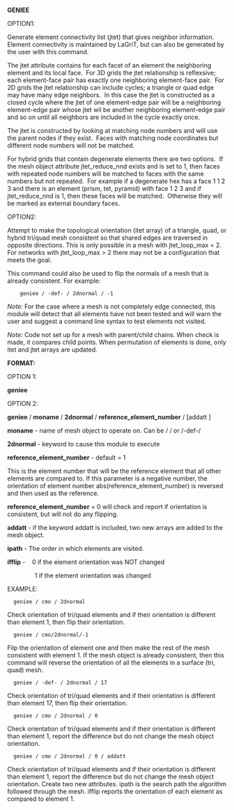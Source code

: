 
 **GENIEE**

  OPTION1:
  
  Generate element connectivity list (jtet) that gives neighbor
  information. Element connectivity is maintained by LaGriT, but can
  also be generated by the user with this command.
 
  The jtet attribute contains for each facet of an element the
  neighboring element and its local face.  For 3D grids the jtet
  relationship is reflexsive; each element-face pair has exactly one
  neighboring element-face pair.  For 2D grids the jtet relationship
  can include cycles; a triangle or quad edge may have many edge
  neighbors.  In this case the jtet is constructed as a closed cycle
  where the jtet of one element-edge pair will be a neighboring
  element-edge pair whose jtet wil be another neighboring element-edge
  pair and so on until all neighbors are included in the cycle exactly
  once.
 
  The jtet is constructed by looking at matching node numbers and will
  use the parent nodes if they exist.  Faces with matching node
  coordinates but different node numbers will not be matched.

  For hybrid grids that contain degenerate elements there are two
  options.  If the mesh object attribute jtet\_reduce\_nnd exists and
  is set to 1, then faces with repeated node numbers will be matched
  to faces with the same numbers but not repeated.  For example if a
  degenerate hex has a face 1 1 2 3 and there is an element (prism,
  tet, pyramid) with face 1 2 3 and if jtet\_reduce\_nnd is 1, then
  these faces will be matched.  Otherwise they will be marked as
  external boundary faces.
 
  OPTION2:
  
  Attempt to make the topological orientation (itet array) of a
  triangle, quad, or hybrid tri/quad mesh consistent so that shared
  edges are traversed in opposite directions. This is only possible in
  a mesh with jtet\_loop\_max = 2. For networks with jtet\_loop\_max
  &gt; 2 there may not be a configuration that meets the goal.
 
  This command could also be used to flip the normals of a mesh that
  is already consistent. For example:
  
        geniee / -def- / 2dnormal / -1
 
  *Note:* For the case where a mesh is not completely edge connected,
  this module will detect that all elements have not been tested and
  will warn the user and suggest a command line syntax to test
  elements not visited.
  
  *Note:* Code not set up for a mesh with parent/child chains. When
  check is made, it compares child points. When permutation of
  elements is done, only itet and jtet arrays are updated.


 **FORMAT:**

  OPTION 1:
  
  **geniee**
  
  OPTION 2:
  
 
  **geniee** / **moname** / **2dnormal** /
  **reference\_element\_number** / 
[addatt
]

  
  **moname** - name of mesh object to operate on. Can be / / or /-def-/
  
  **2dnormal** - keyword to cause this module to execute

  
  **reference\_element\_number** - default = 1
  
  This is the element number that will be the reference element that
  all other elements are compared to. If this parameter is a negative
  number, the orientation of element number
  abs(reference\_element\_number) is reversed and then used as the
  reference.

  
  **reference\_element\_number** = 0 will check and report if
  orientation is consistent, but will not do any flipping.
  
  **addatt** - if the keyword addatt is included, two new arrays are
  added to the mesh object.

  **ipath** - The order in which elements are visited.

  **ifflip** -    0 if the element orientation was NOT changed

                  1 if the element orientation was changed
  

 EXAMPLE:

      geniee / cmo / 2dnormal
  
  Check orientation of tri/quad elements and if their orientation is
  different than element 1, then flip their orientation.
  
  
      geniee / cmo/2dnormal/-1
  
  Flip the orientation of element one and then make the rest of the
  mesh consistent with element 1. If the mesh object is already
  consistent, then this command will reverse the orientation of all
  the elements in a surface (tri, quad) mesh.
  
  
      geniee / -def- / 2dnormal / 17
  
  Check orientation of tri/quad elements and if their orientation is
  different than element 17, then flip their orientation.
  
  
      geniee / cmo / 2dnormal / 0

  
  Check orientation of tri/quad elements and if their orientation is
  different than element 1, report the difference but do not change
  the mesh object orientation.
  
  
      geniee / cmo / 2dnormal / 0 / addatt
      
  
  Check orientation of tri/quad elements and if their orientation is
  different than element 1, report the difference but do not change
  the mesh object orientation. Create two new attributes. ipath is the
  search path the algorithm followed through the mesh. ifflip reports
  the orientation of each element as compared to element 1.
